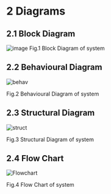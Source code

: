 # 2 Diagrams
## 2.1 Block Diagram
![image](https://user-images.githubusercontent.com/47130806/156874769-727b2602-4975-455e-a566-a013acce459d.png)
Fig.1 Block Diagram of system

## 2.2  Behavioural Diagram
![behav](https://user-images.githubusercontent.com/47130806/157178941-5e03c82d-b2f8-4181-8020-62c0892e6970.PNG)

Fig.2 Behavioural Diagram of system

## 2.3 Structural Diagram
![struct](https://user-images.githubusercontent.com/47130806/157178838-29fbcc68-9e18-4f35-bf55-4267d9d4c1ec.PNG)

Fig.3 Structural Diagram of system

## 2.4 Flow Chart
![Flowchart](https://user-images.githubusercontent.com/47130806/157183768-2623ff15-54bc-4eea-9140-ac4e7e8857e9.PNG)

Fig.4 Flow Chart of system
